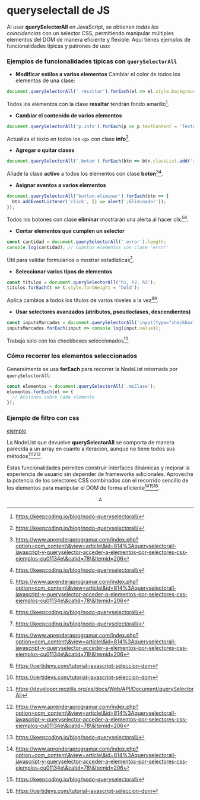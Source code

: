

# queryselectall de JS

Al usar **querySelectorAll** en JavaScript, se obtienen *todas las coincidencias* con un selector CSS, permitiendo manipular múltiples elementos del DOM de manera eficiente y flexible. Aquí tienes ejemplos de funcionalidades típicas y patrones de uso:

### Ejemplos de funcionalidades típicas con `querySelectorAll`

- **Modificar estilos a varios elementos**
Cambiar el color de todos los elementos de una clase:

```js
document.querySelectorAll('.resaltar').forEach(el => el.style.backgroundColor = 'yellow');
```

Todos los elementos con la clase **resaltar** tendrán fondo amarillo[^4].
- **Cambiar el contenido de varios elementos**

```js
document.querySelectorAll('p.info').forEach(p => p.textContent = 'Texto actualizado');
```

Actualiza el texto en todos los `<p>` con clase **info**[^4].
- **Agregar o quitar clases**

```js
document.querySelectorAll('.boton').forEach(btn => btn.classList.add('activo'));
```

Añade la clase **activo** a todos los elementos con clase **boton**[^2][^4].
- **Asignar eventos a varios elementos**

```js
document.querySelectorAll('button.eliminar').forEach(btn => {
  btn.addEventListener('click', () => alert('¡Eliminado!'));
});
```

Todos los botones con clase **eliminar** mostrarán una alerta al hacer clic[^2][^4].
- **Contar elementos que cumplen un selector**

```js
const cantidad = document.querySelectorAll('.error').length;
console.log(cantidad); // Cuántos elementos con clase 'error'
```

Útil para validar formularios o mostrar estadísticas[^4].
- **Seleccionar varios tipos de elementos**

```js
const titulos = document.querySelectorAll('h1, h2, h3');
titulos.forEach(t => t.style.fontWeight = 'bold');
```

Aplica cambios a todos los títulos de varios niveles a la vez[^2][^5].
- **Usar selectores avanzados (atributos, pseudoclases, descendientes)**

```js
const inputsMarcados = document.querySelectorAll('input[type="checkbox"]:checked');
inputsMarcados.forEach(input => console.log(input.value));
```

Trabaja solo con los checkboxes seleccionados[^5].


### Cómo recorrer los elementos seleccionados

Generalmente se usa **forEach** para recorrer la NodeList retornada por `querySelectorAll`:

```js
const elementos = document.querySelectorAll('.miClase');
elementos.forEach(el => {
  // Acciones sobre cada elemento
});
```

### Ejemplo de filtro con css 

[ejemplo](./js__queryselectAll_ejemplo.html)

La NodeList que devuelve **querySelectorAll** se comporta de manera parecida a un array en cuanto a iteración, aunque no tiene todos sus métodos[^1][^2][^4].

Estas funcionalidades permiten construir interfaces dinámicas y mejorar la experiencia de usuario sin depender de frameworks adicionales. Aprovecha la potencia de los selectores CSS combinados con el recorrido sencillo de los elementos para manipular el DOM de forma eficiente[^2][^4][^5].

<div style="text-align: center">⁂</div>

[^1]: https://developer.mozilla.org/es/docs/Web/API/Document/querySelectorAll

[^2]: https://www.aprenderaprogramar.com/index.php?option=com_content\&view=article\&id=814%3Aqueryselectorall-javascript-y-queryselector-acceder-a-elementos-por-selectores-css-ejemplos-cu01134e\&catid=78\&Itemid=206

[^3]: https://xitrus.es/blog/112/Seleccionar_elementos_con_querySelector_de_JavaScript

[^4]: https://keepcoding.io/blog/nodo-queryselectorall/

[^5]: https://certidevs.com/tutorial-javascript-seleccion-dom

[^6]: https://bootcamp.laboratoria.la/es/topics/browser/dom/dom-methods-selection

[^7]: https://www.chucksacademy.com/es/topic/javascript-dom/selecting-elements-in-dom

[^8]: https://es.stackoverflow.com/questions/178688/cómo-seleccionar-elementos-con-document-queryselectorall

[^9]: https://nachoiborraies.github.io/javascript/md/es/02a.html

[^10]: https://keepcoding.io/blog/devuelve-el-metodo-queryselectorall/

